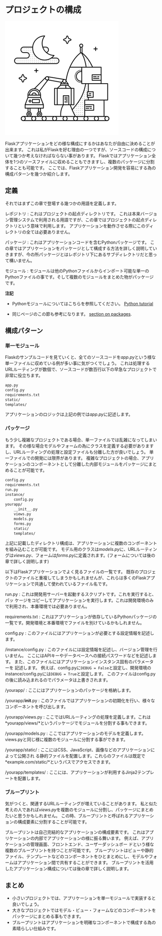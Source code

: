 # プロジェクトの構成

![プロジェクトの構成](images/organizing.png)

Flaskアプリケーションをどの様な構成にするかはあなたが自由に決めることが出来ます。
これは私がFlaskを好む理由の一つですが、ソースコードの構成について幾つか考えなければならない事があります。
Flaskではアプリケーション全体を1つのソースファイルに収めることもできますし、複数のパッケージに分割することも可能です。
ここでは、Flaskアプリケーション開発を容易にする為の構成パターンを幾つか紹介します。

## 定義

それではまずこの章で登場する幾つかの用語を定義します。

レポジトリ
:   これはプロジェクトの起点ディレクトリです。
これは本来バージョン管理システムで利用される用語ですが、この章ではプロジェクトの起点ディレクトリという意味で利用します。
アプリケーションを動作させる際にこのディレクトリの全ては必要ありません。

パッケージ
:   これはアプリケーションコードを含むPythonパッケージです。
この章ではアプリケーションをパッケージとして構成する方法を詳しく説明していきますが、今の所パッケージとはレポジトリ下にあるサブディレクトリだと思って構いません。

モジュール
:   モジュールは他のPythonファイルからインポート可能な単一のPythonファイルの事です。そして複数のモジュールをまとめた物がパッケージです。

**注記**

- Pythonモジュールについてはこちらを参照してください。
  [Python tutorial](http://docs.python.org/2/tutorial/modules.html)

- 同じページのこの節も参考になります。
  [section on packages](http://docs.python.org/2/tutorial/modules.html#packages).

## 構成パターン

### 単一モジュール
Flaskのサンプルコードを見ていくと、全てのソースコードを*app.py*という様な単一ファイルに収めている例が多い事に気がつくでしょう。
これは処理するURLルーティングが数個で、ソースコードが数百行以下の早急なプロジェクトで非常に役立ちます。

~~~
app.py
config.py
requirements.txt
static/
templates/
~~~

アプリケーションのロジックは上記の例では*app.py*に記述します。

### パッケージ
もう少し複雑なプロジェクトである場合、単一ファイルでは乱雑になってしまいます。
その様な場合モデルやフォームの為にクラスを定義する必要がありますし、URLルーティングの処理と設定ファイルも分離した方が良いでしょう。
単一ファイルでの開発には限界があります。
複雑なプロジェクトの場合、アプリケーションのコンポーネントとして分離した内部モジュールをパッケージにまとめることが可能です。

~~~
config.py
requirements.txt
run.py
instance/
    config.py
yourapp/
    __init__.py
    views.py
    models.py
    forms.py
    static/
    templates/
~~~

上記に記載したディレクトリ構成は、アプリケーションに複数のコンポーネントを組み込むことが可能です。
モデル用のクラスは*models.py*に、URLルーティングは*views.py*、フォームは*forms.py*に定義されます。(フォームについては後の章で詳しく説明します)

以下はFlaskアプリケーションでよく見るファイルの一覧です。
既存のプロジェクトのファイルと重複してしまうかもしれませんが、これらは多くのFlaskアプリケーションで共通して使われているファイル名です。

run.py
:   これは開発用サーバーを起動するスクリプトです。これを実行すると、パッ
    ケージをコピーしてアプリケーションを実行します。これは開発環境のみ
    で利用され、本番環境では必要ありません。

requirements.txt
:   これはアプリケーションが依存しているPythonパッケージの一覧です。開発環境と本番環境でファイルを別けているかもしれません。

config.py
:   このファイルにはアプリケーションが必要とする設定情報を記述します。

/instance/config.py
:   このファイルには設定情報を記述し、バージョン管理を行いません。
ここにはAPIキーやデータベースへの接続パスワードなどを記述します。
また、このファイルにはアプリケーションインスタンス固有のパラメーターを
記述します。
例えば、config.pyに`DEBUG = False`と設定し、開発環境のinstance/config.pyには`DEBUG = True`と設定します。
このファイルはconfig.pyの後に読み込まれるのでパラメータは上書きされます。

/yourapp/
:   ここにはアプリケーションのパッケージを格納します。

/yourapp/__init__.py
:   このファイルではアプリケーションの初期化を行い、様々なコンポーネントを呼び出します。

/yourapp/views.py
:    ここではURLルーティングの処理を定義します。これは*yourapp/views/*というパッケージでモジュールを分割する事もできます。

/yourapp/models.py
:   ここではアプリケーションのモデルを定義します。views.pyと同じ様に複数のモジュールに分割する事ができます。

/yourapp/static/
:   ここにはCSS、JavaScript、画像などのアプリケーションによって公開され
る静的ファイルを配置します。これらのファイルは既定で*example.com/static/*というパスでアクセスできます。

/yourapp/templates/
:   ここには、アプリケーションが利用するJinja2テンプレートを配置します。

### ブループリント
気がつくと、関連するURLルーティングが増えていることがあります。
私と似た考えの人であれば*views.py*を複数のモジュールに分割し、パッケージにまとめたいと思うかもしれません。
この時、ブループリントと呼ばれるアプリケーションの構成要素に分割することが可能です。

ブループリントは自己完結的なアプリケーションの構成要素です。
これはアプリケーションの内部でアプリケーションの様に振る舞います。
例えば、アプリケーションの管理画面、フロントエンド、ユーザーダッシュボー
ドという様な複数のブループリントを持つことが可能です。
ブループリントはビューや静的ファイル、テンプレートなどのコンポーネントをひとまとめにし、モデルやフォームはアプリケーション間で共有することができます。
ブループリントを活用したアプリケーション構成については後の章で詳しく説明します。

## まとめ
- 小さいプロジェクトでは、アプリケーションを単一モジュールで実装すると良いでしょう。
- 大きなプロジェクトではモデル・ビュー・フォームなどのコンポーネントをパッケージにまとめる事もできます。
- ブループリントはアプリケーションを明確なコンポーネントで構成する為の素晴らしい仕組みです。



